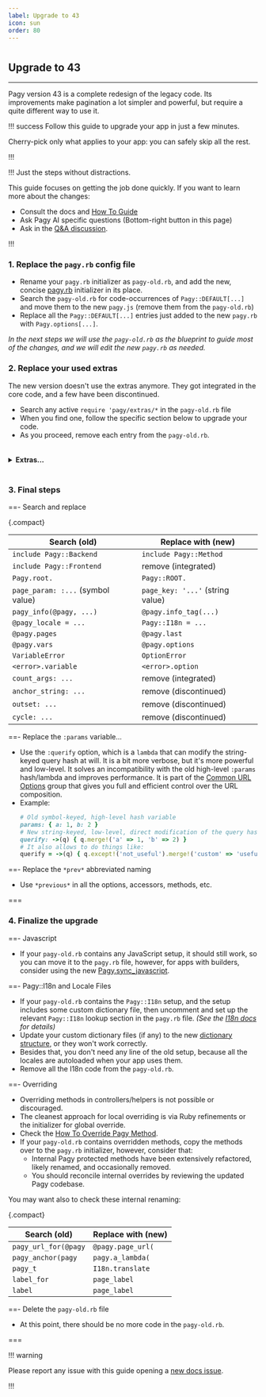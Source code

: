 ```yaml
---
label: Upgrade to 43
icon: sun
order: 80
---
```


#

## Upgrade to 43

---

Pagy version 43 is a complete redesign of the legacy code. Its improvements make pagination a lot simpler and powerful, but
require a quite different way to use it.

!!! success Follow this guide to upgrade your app in just a few minutes.

Cherry-pick only what applies to your app: you can safely skip all the rest.

!!!

!!! Just the steps without distractions.

This guide focuses on getting the job done quickly. If you want to learn more about the changes:

- Consult the docs and [How To Guide](how-to)
- Ask Pagy AI specific questions (Bottom-right button in this page)
- Ask in the [Q&A discussion](https://github.com/ddnexus/pagy/discussions/categories/q-a).

!!!

### 1. Replace the `pagy.rb` config file

- Rename your `pagy.rb` initializer as `pagy-old.rb`, and add the new, concise
  [pagy.rb](../resources/initializer) initializer in its place.
- Search the `pagy-old.rb` for code-occurrences of `Pagy::DEFAULT[...]` and move them to the new `pagy.js` (remove them from the
  `pagy-old.rb`)
- Replace all the `Pagy::DEFAULT[...]` entries just added to the new `pagy.rb` with `Pagy.options[...]`.

_In the next steps we will use the `pagy-old.rb` as the blueprint to guide most of the changes, and we will edit the new `pagy.rb`
as needed._

### 2. Replace your used extras

The new version doesn't use the extras anymore. They got integrated in the core code, and a few have been discontinued.

- Search any active `require 'pagy/extras/*` in the `pagy-old.rb` file
- When you find one, follow the specific section below to upgrade your code.
- As you proceed, remove each entry from the `pagy-old.rb`.

<details>
  <summary><h4 style="display: inline-block">Extras...</h4></summary>

==- `array`

{.compact}

| Search (old)      | Replace with (new)  |
|-------------------|---------------------|
| `pagy_array(...)` | `pagy(:offset,...)` |

==- `arel`

{.compact}

| Search (old)     | Replace with (new)                     |
|------------------|----------------------------------------|
| `pagy_arel(...)` | `pagy(:offset, count_over: true, ...)` |

==- `pagy`

- All the old helpers are now `@pagy` instance methods with more explicit names.

{.compact}

| Search (old)                                   | Replace with (new)                                  |
|------------------------------------------------|-----------------------------------------------------|
| `pagy_nav(@pagy, ...)`                         | `@pagy.series_nav(...)`                             |
| `pagy_nav_js(@pagy, ...)`                      | `@pagy.series_nav_js(...)`                          |
| `pagy_combo_nav_js(@pagy, ...)`                | `@pagy.input_nav_js(...)`                           |
| `pagy_limit_selector_js(@pagy, ...)`           | `@pagy.limit_tag_js(...)`                           |
| `pagy_prev_url(@pagy, ...)`                    | `@pagy.page_url(:previous, ...)`                    |
| `pagy_next_url(@pagy, ...)`                    | `@pagy.page_url(:next, ...)`                        |
| `pagy_prev_a(@pagy, ...)`                      | `@pagy.previous_tag(...)`                           |
| `pagy_next_a(@pagy, ...)`                      | `@pagy.next_tag(...)`                               |
| `pagy_prev_link(@pagy, ...)`                   | discontinued: implement manually                    |
| `pagy_next_link(@pagy, ...)`                   | discontinued: implement manually                    |
| `size: ...`<br/>`Pagy.options[:size] = ...`    | `slots: ...`<br/>`Pagy.options[:slots] = ...`       |
| `ends: false`<br/>`Pagy.options[:end] = false` | `compact: true`<br/>`Pagy.options[:compact] = true` |

==- `boostrap`

- All the old helpers are now `@pagy` instance methods with more explicit names.

{.compact}

| Search (old)                                   | Replace with (new)                                  |
|------------------------------------------------|-----------------------------------------------------|
| `pagy_boostrap_nav(@pagy, ...)`                | `@pagy.series_nav(:boostrap, ...)`                  |
| `pagy_boostrap_nav_js(@pagy, ...)`             | `@pagy.series_nav_js(:boostrap, ...)`               |
| `pagy_boostrap_combo_nav_js(@pagy, ...)`       | `@pagy.input_nav_js(:boostrap, ...)`                |
| `size: ...`<br/>`Pagy.options[:size] = ...`    | `slots: ...`<br/>`Pagy.options[:slots] = ...`       |
| `ends: false`<br/>`Pagy.options[:end] = false` | `compact: true`<br/>`Pagy.options[:compact] = true` |

- **FYI**: The redundant `pagy-bootstrap` class has been removed from the `input_nav_js` body.

==- `bulma`

- All the old helpers are now `@pagy` instance methods with more explicit names.

{.compact}

| Search (old)                                   | Replace with (new)                                  |
|------------------------------------------------|-----------------------------------------------------|
| `pagy_bulma_nav(@pagy, ...)`                   | `@pagy.series_nav(:bulma, ...)`                     |
| `pagy_bulma_nav_js(@pagy, ...)`                | `@pagy.series_nav_js(:bulma, ...)`                  |
| `pagy_bulma_combo_nav_js(@pagy, ...)`          | `@pagy.input_nav_js(:bulma, ...)`                   |
| `size: ...`<br/>`Pagy.options[:size] = ...`    | `slots: ...`<br/>`Pagy.options[:slots] = ...`       |
| `ends: false`<br/>`Pagy.options[:end] = false` | `compact: true`<br/>`Pagy.options[:compact] = true` |

- **FYI**: The `is-centered` CSS class has been removed.
- **FYI**: The previous/next links have been moved at the beginning and end of the pagination.

==- `countless`

{.compact}

| Search (old)                                                            | Replace with (new)                                    |
|-------------------------------------------------------------------------|-------------------------------------------------------|
| `pagy_countless(...)`                                                   | `pagy(:countless, ...)`                               |
| `countless_minimal: true`<br/>`Pagy.options[:countless_minimal] = true` | `headless: true`<br/>`Pagy.options[:headless] = true` |

==- `calendar`

{.compact}

| Search (old)                      | Replace with (new)     |
|-----------------------------------|------------------------|
| `pagy_calendar(...)`              | `pagy(:calendar, ...)` |
| `Pagy::Calendar::OutOfRangeError` | `Pagy::RangeError`     |
| flag: `active: true`              | `disabled: false`      |
| config: `pagy: ...`               | `offset: ...`          |

- If your `pagy-old.rb` file contains any localization configuration, then uncomment and customize the following line in the
  `pagy.rb` initializer: `Pagy::Calendar.localize_with_rails_i18n_gem(*your_locales)`.
  - _Note: In non-Rails applications, calendar localization requires adding `rails-i18n` to your Gemfile._
- Remove any existing `Pagy::Calendar::*::DEFAULT`. Pass the options to each unit when you paginate.

==- `elasticsearch_rails`

- Active and passive modes are now handled by the same `pagy` method:

{.compact}

| Search (old)                                                                            | Replace with (new)                                            |
|-----------------------------------------------------------------------------------------|---------------------------------------------------------------|
| `pagy_elasticsearch_rails(...)`                                                         | `pagy(:elasticsearch_rails, ...)`                             |
| `Pagy.new_from_elasticsearch_rails(...)`                                                | `pagy(:elasticsearch_rails, ...)`                             |
| `elasticsearch_rails_search: ...`<br/>`Pagy.options[:elasticsearch_rails_search] = ...` | `search_method: ...`<br/>`Pagy.options[:search_method] = ...` |

- **Customization of the `pagy_search` method name has been discontinued:**
  - Remove any existing `:elasticsearch_rails_pagy_search` variable from your code.
  - Replace your custom method name with the standard `pagy_search` method.

==-  `meilisearch`

- Active and passive modes are now handled by the same `pagy` method:

{.compact}

| Search (old)                                                            | Replace with (new)                                            |
|-------------------------------------------------------------------------|---------------------------------------------------------------|
| `pagy_meilisearch(...)`                                                 | `pagy(:meilisearch, ...)`                                     |
| `Pagy.new_from_meilisearch(...)`                                        | `pagy(:meilisearch, ...)`                                     |
| `meilisearch_search: ...`<br/>`Pagy.options[:meilisearch_search] = ...` | `search_method: ...`<br/>`Pagy.options[:search_method] = ...` |

- **Customization of the `pagy_search` method name has been discontinued:**
  - Remove any existing `:meilisearch_pagy_search` variable from your code.
  - Replace your custom method name with the standard `pagy_search` method.

==- `searchkick`

- Active and passive modes are now handled by the same `pagy` method:

{.compact}

| Search (old)                                                          | Replace with (new)                                            |
|-----------------------------------------------------------------------|---------------------------------------------------------------|
| `pagy_searchkick(...)`                                                | `pagy(:searchkick, ...)`                                      |
| `Pagy.new_from_searchkick(...)`                                       | `pagy(:searchkick, ...)`                                      |
| `searchkick_search: ...`<br/>`Pagy.options[:searchkick_search] = ...` | `search_method: ...`<br/>`Pagy.options[:search_method] = ...` |

- **Customization of the `pagy_search` method name has been discontinued:**
  - Remove any existing `:searchkick_pagy_search` variable from your code.
  - Replace your custom method name with the standard `pagy_search` method.

==- `headers`

{.compact}

| Search (old)                                      | Replace with (new)                                        |
|---------------------------------------------------|-----------------------------------------------------------|
| `pagy_headers(...)`                               | `@pagy.headers_hash(...)`                                 |
| `pagy_headers_merge`                              | `response.headers.merge!(@pagy.headers_hash)`             |
| `headers: ...`<br/>`Pagy.options[:headers] = ...` | `headers_map: ...`<br/>`Pagy.options[:headers_map] = ...` |

==- `jsonapi`

{.compact}

| Search (old)                     | Replace with (new)     |
|----------------------------------|------------------------|
| `pagy_jsonapi_links(@pagy, ...)` | `@pagy.urls_hash(...)` |

- _Notice that the `nil` links are now removed as the `JSON:API` specifications require._
- IMPORTANT: Enable the feature by explicitly setting the `jsonapi: true` option _(in the initializer or `pagy` method)_.

==- `keyset`

{.compact}

| Search (old)                        | Replace with (new)            |
|-------------------------------------|-------------------------------|
| `pagy_keyset(...)`                  | `pagy(:keyset, ...)`          |
| `pagy_keyset_first_url(@pagy, ...)` | `@pagy.page_url(:first, ...)` |
| `pagy_keyset_next_url(@pagy, ...)`  | `@pagy.page_url(:next, ...)`  |
| `filter_newest: ...`                | override `compose_predicate`  |

- Replace any existing `:jsonify_keyset_attributes` with `:pre_serialize`.
  - The lambda receives the same `keyset_attributes` argument, but it must modify the specific values directly. The lambda's
    return value is ignored. For example: `->(attrs) { attrs[:created_at] = attrs[:created_at].strftime('%F %T.%6N') }`.

==- `limit`

{.compact}

| Search (old)                       | Replace with (new)                |
|------------------------------------|-----------------------------------|
| `limit_param: :...` (symbol value) | `limit_key: '...'` (string value) |
| `limit_extra: ...`                 | delete                            |
| `max_limit: ...`                   | delete                            |

- Enable the feature by setting `client_max_limit: your_client_max_limit` option _(in the initializer or `pagy` method)_.

==- `metadata`

{.compact}

| Search (old)                                        | Replace with (new)                                    |
|-----------------------------------------------------|-------------------------------------------------------|
| `pagy_metadata(@pagy, ...)`                         | `@pagy.data_hash(...)`                                |
| `metadata: ...`<br/>`Pagy.options[:metadata] = ...` | `data_keys: ...`<br/>`Pagy.options[:data_keys] = ...` |
| data_key -> `:scaffold_url`                         | `:url_template`                                       |

==- `overflow`

- The `Pagy::OverflowError` has been replaced by the `Pagy::RangeError`; however, it is no longer raised by default.
- Pagy rescues the `Pagy::RangeError` and serves an empty page by default.
  - Now, Pagy behaves the same as it did before when requiring the overflow extra and using its default settings.
- The legacy `pagy.overflow?` is now the `pagy.in_range?` method, which checks/returns the opposite state/boolean.
- The `overflow: :last_page` behavior has been discontinued because it provides nearly no benefit:
  - **Why there is little benefit in serving the last page?**
    - The navigation bar for an out-of-range request is rendered identically to that of the last page.
    - The only difference is that there are no records/results to display.
    - The "previous page" button points to the last page, so if users truly want to see the last page results (which they have
      likely already seen), they can simply click the link.
- **Summary for keeping the same behavior**:
  - The `:overflow` variable is not used anymore.
  - If you did not use the extra (i.e., Pagy raised errors), set `raise_range_error: true`.
  - If you used `overflow: :empty_page` or just required the overflow extra, simply remove it (this is now the default behavior).
  - If you used `overflow: :last_page` and still want this behavior despite the reasons above:
    - Set `raise_range_error: true`.
    - Use `rescue Pagy::RangeError => e` in your method.
    - Redirect to `@pagy.page_url(:last)`.

==- `standalone`

- Replace the `:url` variable with the `:request` [Common option](../toolbox/paginators/#common-options) hash. For example:

  ```ruby
  request: { base_url: 'http://www.example.com',
             path:     '/path',
             query:    { 'param1' => 1234 }, # The string-keyed hash query from the request 
             cookie:   'xyz' }               # The 'pagy' cookie, only for keynav  
  ```

==- `i18n`

- If absolutely necessary, uncomment or add this line to your initializer: `Pagy.translate_with_the_slower_i18n_gem!`.

==- `gearbox` _(discontinued)_

- Due to extensive overwriting for minimal benefit, you can safely remove this feature from your app without noticeable impact.
  Remove all `/gearbox/` related code.

==- `size` _(discontinued)_

- Pagination bars similar to WillPaginate and Kaminari are not good for a lot of reasons. If still required, adapt the legacy file
  from a previous commit.

==- `trim` _(discontinued)_

- It was mostly useless and half-baked, causing many complications in both the Ruby and JavaScript code for no significant
  benefit.
- Use an appropriate approach to address your requirement, such as utilizing URL rewriting at the HTTP server level.

===
</details>

### 3. Final steps

==- Search and replace

{.compact}

| Search (old)                      | Replace with (new)               |
|-----------------------------------|----------------------------------|
| `include Pagy::Backend`           | `include Pagy::Method`           |
| `include Pagy::Frontend`          | remove (integrated)              |
| `Pagy.root.`                      | `Pagy::ROOT.`                    |
| `page_param: :...` (symbol value) | `page_key: '...'` (string value) |
| `pagy_info(@pagy, ...)`           | `@pagy.info_tag(...)`            |
| `@pagy_locale = ...`              | `Pagy::I18n = ...`               |
| `@pagy.pages`                     | `@pagy.last`                     |
| `@pagy.vars`                      | `@pagy.options`                  |
| `VariableError`                   | `OptionError`                    |
| `<error>.variable`                | `<error>.option`                 |
| `count_args: ...`                 | remove (integrated)              |
| `anchor_string: ...`              | remove (discontinued)            |
| `outset: ...`                     | remove (discontinued)            |
| `cycle: ...`                      | remove (discontinued)            |

==- Replace the `:params` variable...

- Use the `:querify` option, which is a `lambda` that can modify the string-keyed query hash at will. It is a bit more verbose,
  but it's more powerful and low-level. It solves an incompatibility with the old high-level
  `:params` hash/lambda and improves performance. It is part of the [Common URL Options](../toolbox/paginators#common-url-options)
  group that gives you full and efficient control over the URL composition.
- Example:
  ```ruby
  # Old symbol-keyed, high-level hash variable
  params: { a: 1, b: 2 } 
  # New string-keyed, low-level, direct modification of the query hash
  querify: ->(q) { q.merge!('a' => 1, 'b' => 2) } 
  # It also allows to do things like:
  querify = ->(q) { q.except!('not_useful').merge!('custom' => 'useful') }
  ```

==- Replace the `*prev*` abbreviated naming

- Use `*previous*` in all the options, accessors, methods, etc.

===

### 4. Finalize the upgrade

==- Javascript

- If your `pagy-old.rb` contains any JavaScript setup, it should still work, so you can move it to the `pagy.rb` file, however,
  for apps with builders, consider using the
  new [Pagy.sync_javascript](../resources/javascript/#2-make-the-file-available-to-your-app).

==- Pagy::I18n and Locale Files

- If your `pagy-old.rb` contains the `Pagy::I18n` setup, and the setup includes some custom dictionary file, then uncomment and
  set up the relevant `Pagy::I18n` lookup section in the `pagy.rb` file. _(See the [I18n docs](../resources/i18n) for details)_
- Update your custom dictionary files (if any) to the new [dictionary structure](../resources/i18n/#dictionary-file-example), or they won't work correctly.
- Besides that, you don't need any line of the old setup, because all the locales are autoloaded when your app uses them.
- Remove all the I18n code from the `pagy-old.rb`.

==- Overriding

- Overriding methods in controllers/helpers is not possible or discouraged.
- The cleanest approach for local overriding is via Ruby refinements or the initializer for global override.
- Check the [How To Override Pagy Method](../guides/how-to/#override-pagy-methods).
- If your `pagy-old.rb` contains overridden methods, copy the methods over to the `pagy.rb` initializer, however, consider that:
  - Internal Pagy protected methods have been extensively refactored, likely renamed, and occasionally removed.
  - You should reconcile internal overrides by reviewing the updated Pagy codebase.

You may want also to check these internal renaming:

{.compact}

| Search (old)         | Replace with (new) |
|----------------------|--------------------|
| `pagy_url_for(@pagy` | `@pagy.page_url(`  |
| `pagy_anchor(pagy`   | `pagy.a_lambda(`   |
| `pagy_t`             | `I18n.translate`   |
| `label_for`          | `page_label`       |
| `label`              | `page_label`       |

==- Delete the `pagy-old.rb` file

- At this point, there should be no more code in the `pagy-old.rb`.

===

!!! warning

Please report any issue with this guide opening
a [new docs issue](https://github.com/ddnexus/pagy/issues/new?template=Documentation.yml).

!!!
